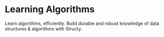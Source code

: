 # Learning Algorithms 

Learn algorithms, efficiently.
Build durable and robust knowledge of data structures & algorithms with Structy.